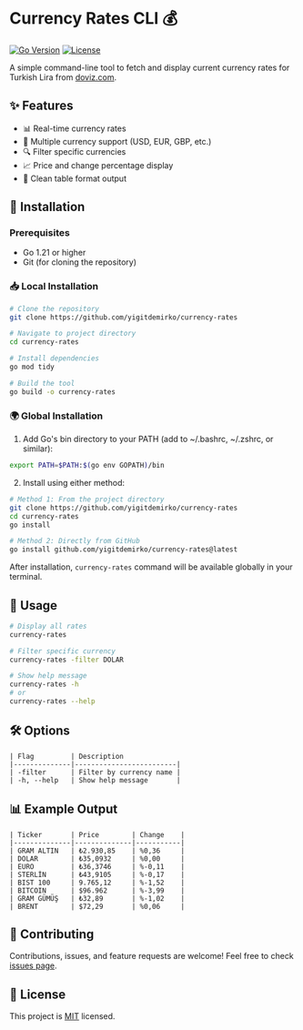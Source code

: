# Currency Rates CLI 💰

[![Go Version](https://img.shields.io/github/go-mod/go-version/yigitdemirko/currency-rates)](https://golang.org/)
[![License](https://img.shields.io/badge/license-MIT-blue.svg)](LICENSE)

A simple command-line tool to fetch and display current currency rates for Turkish Lira from [doviz.com](https://www.doviz.com/).

## ✨ Features

- 📊 Real-time currency rates
- 💱 Multiple currency support (USD, EUR, GBP, etc.)
- 🔍 Filter specific currencies
- 📈 Price and change percentage display
- 🎯 Clean table format output

## 🚀 Installation

### Prerequisites

- Go 1.21 or higher
- Git (for cloning the repository)

### 📥 Local Installation

```bash
# Clone the repository
git clone https://github.com/yigitdemirko/currency-rates

# Navigate to project directory
cd currency-rates

# Install dependencies
go mod tidy

# Build the tool
go build -o currency-rates
```

### 🌍 Global Installation

1. Add Go's bin directory to your PATH (add to ~/.bashrc, ~/.zshrc, or similar):
```bash
export PATH=$PATH:$(go env GOPATH)/bin
```

2. Install using either method:

```bash
# Method 1: From the project directory
git clone https://github.com/yigitdemirko/currency-rates
cd currency-rates
go install

# Method 2: Directly from GitHub
go install github.com/yigitdemirko/currency-rates@latest
```

After installation, `currency-rates` command will be available globally in your terminal.

## 🎯 Usage

```bash
# Display all rates
currency-rates

# Filter specific currency
currency-rates -filter DOLAR

# Show help message
currency-rates -h
# or
currency-rates --help
```

## 🛠️ Options

```
| Flag         | Description             
|--------------|-------------------------|
| -filter      | Filter by currency name |
| -h, --help   | Show help message       |
```

## 📊 Example Output

```
| Ticker       | Price        | Change    |
|--------------|--------------|-----------|
| GRAM ALTIN   | ₺2.930,85    | %0,36     |
| DOLAR        | ₺35,0932     | %0,00     |
| EURO         | ₺36,3746     | %-0,11    |
| STERLİN      | ₺43,9105     | %-0,17    |
| BIST 100     | 9.765,12     | %-1,52    |
| BITCOIN      | $96.962      | %-3,99    |
| GRAM GÜMÜŞ   | ₺32,89       | %-1,02    |
| BRENT        | $72,29       | %0,06     |
```

## 🤝 Contributing

Contributions, issues, and feature requests are welcome! Feel free to check [issues page](https://github.com/yigitdemirko/currency-rates/issues).

## 📝 License

This project is [MIT](LICENSE) licensed. 